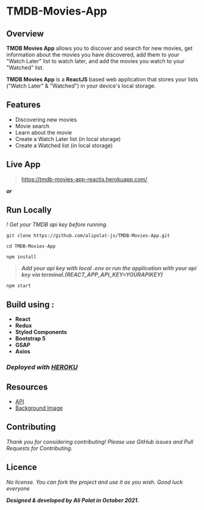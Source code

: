 # **TMDB-Movies-App**

## Overview
**TMDB Movies App** allows you to discover and search for new movies, get information about the movies you have discovered, add them to your "Watch Later" list to watch later, and add the movies you watch to your "Watched" list.

**TMDB Movies App** is a **ReactJS** based web application that stores your lists ("Watch Later" & "Watched") in your device's local storage.

## Features
* Discovering new movies
* Movie search
* Learn about the movie
* Create a Watch Later list (in local storage)
* Create a Watched list (in local storage)

## Live App
> https://tmdb-movies-app-reactjs.herokuapp.com/

**_or_**

## Run Locally
_! Get your TMDB api key before running._
```
git clone https://github.com/alipolat-js/TMDB-Movies-App.git

cd TMDB-Movies-App

npm install
```
> **_Add your api key with local .env or run the application with your api key via terminal.(REACT_APP_API_KEY=YOURAPIKEY)_**
```
npm start
```

## Build using :
* **React**
* **Redux**
* **Styled Components**
* **Bootstrap 5**
* **GSAP**
* **Axios**

### _Deployed with [HEROKU](https://www.heroku.com)_

## Resources
* [API](https://www.themoviedb.org/documentation/api)
* [Background Image](https://www.freepik.com/free-vector/interior-living-room-with-tv-night_8433564.htm#page=1&query=watch%20movie&position=18&from_view=search)

## Contributing
_Thank you for considering contributing!
Please use GitHub issues and Pull Requests for Contributing._

## Licence
_No license. You can fork the project and use it as you wish. Good luck everyone_

**_Designed & developed by Ali Polat in October 2021._**
